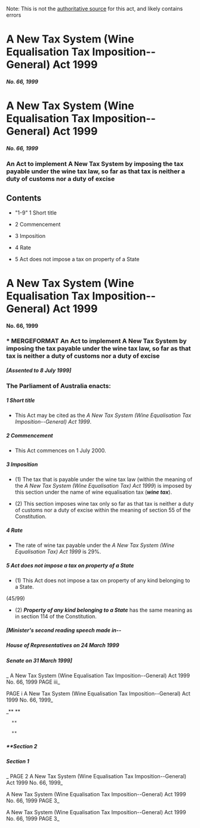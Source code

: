 Note: This is not the [authoritative source](https://www.comlaw.gov.au/Details/C2004A00456) for this act, and likely contains errors



# A New Tax System (Wine Equalisation Tax Imposition--General) Act 1999

##### No. 66, 1999



# A New Tax System (Wine Equalisation Tax Imposition--General) Act 1999

##### No. 66, 1999

### An Act to implement A New Tax System by imposing the tax payable under the wine tax law, so far as that tax is neither a duty of customs nor a duty of excise

## 
## Contents


   *   "1-9" 1	Short title	 

   * 2	Commencement	 

   * 3	Imposition	 

   * 4	Rate	 

   * 5	Act does not impose a tax on property of a State	 



# A New Tax System (Wine Equalisation Tax Imposition--General) Act 1999

#### No. 66, 1999

### \* MERGEFORMAT An Act to implement A New Tax System by imposing the tax payable under the wine tax law, so far as that tax is neither a duty of customs nor a duty of excise

##### [Assented to 8 July 1999]

### The Parliament of Australia enacts: 

##### 1  Short title

  * This Act may be cited as the _A New Tax System (Wine Equalisation Tax Imposition--General) Act 1999_.

##### 2  Commencement

  * This Act commences on 1 July 2000.

##### 3  Imposition

  * (1) The tax that is payable under the wine tax law (within the meaning of the _A New Tax System (Wine Equalisation Tax) Act 1999_) is imposed by this section under the name of wine equalisation tax (**_wine tax_**).

  * (2) This section imposes wine tax only so far as that tax is neither a duty of customs nor a duty of excise within the meaning of section 55 of the Constitution.

##### 4  Rate

  * The rate of wine tax payable under the _A New Tax System (Wine Equalisation Tax) Act 1999_ is 29%.

##### 5  Act does not impose a tax on property of a State

  * (1) This Act does not impose a tax on property of any kind belonging to a State.

(45/99)

  * (2) **_Property of any kind belonging to a State_** has the same meaning as in section 114 of the Constitution.

##### [Minister's second reading speech made in--

##### House of Representatives on 24 March 1999

##### Senate on 31 March 1999]

_  A New Tax System (Wine Equalisation Tax Imposition--General) Act 1999         No. 66, 1999        PAGE iii_

 PAGE i         A New Tax System (Wine Equalisation Tax Imposition--General) Act 1999         No. 66, 1999_

_**      **

      **

      **

##### **Section   2

      

      

      

##### Section   1

_ PAGE 2              A New Tax System (Wine Equalisation Tax Imposition--General) Act 1999         No. 66, 1999_

  A New Tax System (Wine Equalisation Tax Imposition--General) Act 1999         No. 66, 1999             PAGE 3_

  A New Tax System (Wine Equalisation Tax Imposition--General) Act 1999         No. 66, 1999        PAGE 3_

